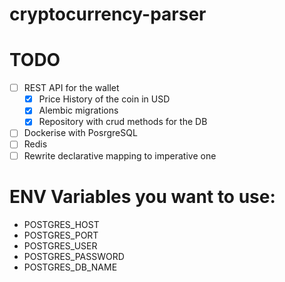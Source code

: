 # cryptocurrency-parser

# TODO 
- [ ] REST API for the wallet
  - [x] Price History of the coin in USD
  - [x] Alembic migrations
  - [x] Repository with crud methods for the DB
- [ ] Dockerise with PosrgreSQL
- [ ] Redis 
- [ ] Rewrite declarative mapping to imperative one
# ENV Variables you want to use:
- POSTGRES_HOST
- POSTGRES_PORT
- POSTGRES_USER
- POSTGRES_PASSWORD
- POSTGRES_DB_NAME